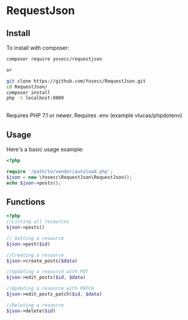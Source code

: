 RequestJson 
===========

Install
-------

To install with composer:

```sh
composer require yosecc/requestjson

or

git clone https://github.com/Yosecc/RequestJson.git
cd RequestJson/
composer install
php -S localhost:8000
  
```

Requires PHP 7.1 or newer.
Requires .env  (example vlucas/phpdotenv)

Usage
-----

Here's a basic usage example:

```php
<?php

require '/path/to/vendor/autoload.php';
$json = new \Yosecc\RequestJson\RequestJson();
echo $json->posts();

```

Functions
---------

```php
<?php
//Listing all resources 
$json->posts()

// Getting a resource
$json->post($id)

//Creating a resource
$json->create_posts($data)

//Updating a resource with PUT
$json->edit_posts($id, $data)

//Updating a resource with PATCH
$json->edit_posts_patch($id, $data)

//Deleting a resource
$json->delete($id)
  
```
